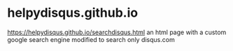 # helpydisqus.github.io

https://helpydisqus.github.io/searchdisqus.html an html page with a custom google search engine modified to search only disqus.com
